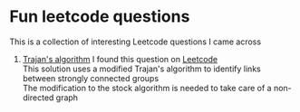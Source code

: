 # Fun leetcode questions

This is a collection of interesting Leetcode questions I came across

1. [Trajan's algorithm](https://github.com/binoychitale/fun-lc-questions/blob/main/trajan.js) 
  I found this question on [Leetcode](https://leetcode.com/problems/critical-connections-in-a-network) <br>
  This solution uses a modified Trajan's algorithm to identify links between strongly connected groups <br>
  The modification to the stock algorithm is needed to take care of a non-directed graph
